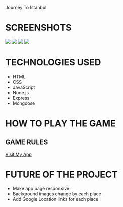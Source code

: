 <App title> Journey To Istanbul



 
# SCREENSHOTS

<img src="public/screenshots/Landing Page.png">
<img src="public/screenshots/After Logging.png">
<img src="public/screenshots/New Restaurant Page.png">
<img src="public/screenshots/New Place Page.png">

# TECHNOLOGIES USED

- HTML
- CSS
- JavaScript
- Node.js
- Express
- Mongoose

# HOW TO PLAY THE GAME

## GAME RULES

<a href="https://journey-to-istanbul.herokuapp.com/">Visit My App</a>



# FUTURE OF THE PROJECT

- Make app page responsive
- Background images change by each place
- Add Google Location links for each place

